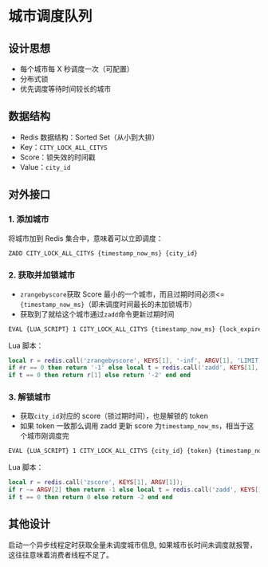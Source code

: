 # 城市调度队列

## 设计思想

* 每个城市每 X 秒调度一次（可配置）
* 分布式锁
* 优先调度等待时间较长的城市

## 数据结构

* Redis 数据结构：Sorted Set（从小到大排）
* Key：`CITY_LOCK_ALL_CITYS`
* Score：锁失效的时间戳
* Value：`city_id`

## 对外接口

### 1. 添加城市

将城市加到 Redis 集合中，意味着可以立即调度：

```bash
ZADD CITY_LOCK_ALL_CITYS {timestamp_now_ms} {city_id}
```

### 2. 获取并加锁城市

* `zrangebyscore`获取 Score 最小的一个城市，而且过期时间必须<=`{timestamp_now_ms}`（即未调度时间最长的未加锁城市）
* 获取到了就给这个城市通过`zadd`命令更新过期时间

```bash
EVAL {LUA_SCRIPT} 1 CITY_LOCK_ALL_CITYS {timestamp_now_ms} {lock_expire_timestamp_ms}
```

Lua 脚本：

```lua
local r = redis.call('zrangebyscore', KEYS[1], '-inf', ARGV[1], 'LIMIT', 0, 1);
if #r == 0 then return '-1' else local t = redis.call('zadd', KEYS[1], ARGV[2], r[1])
if t == 0 then return r[1] else return '-2' end end
```

### 3. 解锁城市

* 获取`city_id`对应的 score（锁过期时间），也是解锁的 token
* 如果 token 一致那么调用 zadd 更新 score 为`timestamp_now_ms`，相当于这个城市刚调度完

```bash
EVAL {LUA_SCRIPT} 1 CITY_LOCK_ALL_CITYS {city_id} {token} {timestamp_now_ms}
```

Lua 脚本：

```lua
local r = redis.call('zscore', KEYS[1], ARGV[1]);
if r ~= ARGV[2] then return -1 else local t = redis.call('zadd', KEYS[1], ARGV[3], ARGV[1])
if t == 0 then return 0 else return -2 end end
```

## 其他设计

启动一个异步线程定时获取全量未调度城市信息, 如果城市长时间未调度就报警，这往往意味着消费者线程不足了。
